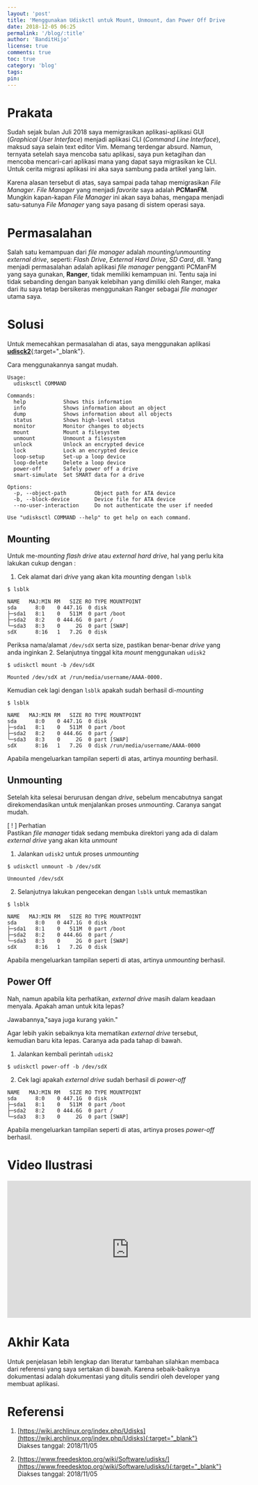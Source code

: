 ```yaml
---
layout: 'post'
title: 'Menggunakan Udiskctl untuk Mount, Unmount, dan Power Off Drive'
date: 2018-12-05 06:25
permalink: '/blog/:title'
author: 'BanditHijo'
license: true
comments: true
toc: true
category: 'blog'
tags:
pin:
---
```


<!-- BANNER OF THE POST -->
<!-- <img class="post&#45;body&#45;img" src="" alt="banner"> -->

# Prakata

Sudah sejak bulan Juli 2018 saya memigrasikan aplikasi-aplikasi GUI (_Graphical User Interface_) menjadi aplikasi CLI (_Command Line Interface_), maksud saya selain text editor Vim. Memang terdengar absurd. Namun, ternyata setelah saya mencoba satu aplikasi, saya pun ketagihan dan mencoba mencari-cari aplikasi mana yang dapat saya migrasikan ke CLI. Untuk cerita migrasi aplikasi ini aka saya sambung pada artikel yang lain.

Karena alasan tersebut di atas, saya sampai pada tahap memigrasikan _File Manager_. _File Manager_ yang menjadi _favorite_ saya adalah **PCManFM**. Mungkin kapan-kapan _File Manager_ ini akan saya bahas, mengapa menjadi satu-satunya _File Manager_ yang saya pasang di sistem operasi saya.

# Permasalahan

Salah satu kemampuan dari _file manager_ adalah _mounting/unmounting external drive_, seperti: _Flash Drive_, _External Hard Drive_, _SD Card_, dll. Yang menjadi permasalahan adalah aplikasi _file manager_ pengganti PCManFM yang saya gunakan, **Ranger**, tidak memiliki kemampuan ini. Tentu saja ini tidak sebanding dengan banyak kelebihan yang dimiliki oleh Ranger, maka dari itu saya tetap bersikeras menggunakan Ranger sebagai _file manager_ utama saya.

# Solusi

Untuk memecahkan permasalahan di atas, saya menggunakan aplikasi [**udisck2**](https://www.archlinux.org/packages/?name=udisks2){:target="_blank"}.

Cara menggunakannya sangat mudah.

```
Usage:
  udisksctl COMMAND

Commands:
  help            Shows this information
  info            Shows information about an object
  dump            Shows information about all objects
  status          Shows high-level status
  monitor         Monitor changes to objects
  mount           Mount a filesystem
  unmount         Unmount a filesystem
  unlock          Unlock an encrypted device
  lock            Lock an encrypted device
  loop-setup      Set-up a loop device
  loop-delete     Delete a loop device
  power-off       Safely power off a drive
  smart-simulate  Set SMART data for a drive

Options:
  -p, --object-path         Object path for ATA device
  -b, --block-device        Device file for ATA device
  --no-user-interaction     Do not authenticate the user if needed

Use "udisksctl COMMAND --help" to get help on each command.
```

## Mounting

Untuk me-*mounting* _flash drive_ atau _external hard drive_, hal yang perlu kita lakukan cukup dengan :

1. Cek alamat dari _drive_ yang akan kita _mounting_ dengan `lsblk`
```
$ lsblk
```
```
NAME   MAJ:MIN RM   SIZE RO TYPE MOUNTPOINT
sda      8:0    0 447.1G  0 disk
├─sda1   8:1    0   511M  0 part /boot
├─sda2   8:2    0 444.6G  0 part /
└─sda3   8:3    0     2G  0 part [SWAP]
sdX      8:16   1   7.2G  0 disk
```
Periksa nama/alamat `/dev/sdX` serta size, pastikan benar-benar _drive_ yang anda inginkan
2. Selanjutnya tinggal kita _mount_ menggunakan `udisk2`
```
$ udiskctl mount -b /dev/sdX
```
```
Mounted /dev/sdX at /run/media/username/AAAA-0000.
```
Kemudian cek lagi dengan `lsblk` apakah sudah berhasil di-*mounting*
```
$ lsblk
```
```
NAME   MAJ:MIN RM   SIZE RO TYPE MOUNTPOINT
sda      8:0    0 447.1G  0 disk
├─sda1   8:1    0   511M  0 part /boot
├─sda2   8:2    0 444.6G  0 part /
└─sda3   8:3    0     2G  0 part [SWAP]
sdX      8:16   1   7.2G  0 disk /run/media/username/AAAA-0000
```
Apabila mengeluarkan tampilan seperti di atas, artinya _mounting_ berhasil.

## Unmounting

Setelah kita selesai berurusan dengan _drive_, sebelum mencabutnya sangat direkomendasikan untuk menjalankan proses _unmounting_. Caranya sangat mudah.

<!-- PERHATIAN -->
<div class="blockquote-red">
<div class="blockquote-red-title">[ ! ] Perhatian</div>
Pastikan <i>file manager</i> tidak sedang membuka direktori yang ada di dalam <i>external drive</i> yang akan kita <i>unmount</i>
</div>

1. Jalankan `udisk2` untuk proses _unmounting_
```
$ udiskctl unmount -b /dev/sdX
```
```
Unmounted /dev/sdX
```
2. Selanjutnya lakukan pengecekan dengan `lsblk` untuk memastikan
```
$ lsblk
```
```
NAME   MAJ:MIN RM   SIZE RO TYPE MOUNTPOINT
sda      8:0    0 447.1G  0 disk
├─sda1   8:1    0   511M  0 part /boot
├─sda2   8:2    0 444.6G  0 part /
└─sda3   8:3    0     2G  0 part [SWAP]
sdX      8:16   1   7.2G  0 disk
```
Apabila mengeluarkan tampilan seperti di atas, artinya _unmounting_ berhasil.

## Power Off

Nah, namun apabila kita perhatikan, _external drive_ masih dalam keadaan menyala. Apakah aman untuk kita lepas?

Jawabannya,"saya juga kurang yakin."

Agar lebih yakin sebaiknya kita mematikan _external drive_ tersebut, kemudian baru kita lepas. Caranya ada pada tahap di bawah.

1. Jalankan kembali perintah `udisk2`
```
$ udiskctl power-off -b /dev/sdX
```
2. Cek lagi apakah _external drive_ sudah berhasil di _power-off_
```
NAME   MAJ:MIN RM   SIZE RO TYPE MOUNTPOINT
sda      8:0    0 447.1G  0 disk
├─sda1   8:1    0   511M  0 part /boot
├─sda2   8:2    0 444.6G  0 part /
└─sda3   8:3    0     2G  0 part [SWAP]
```
Apabila mengeluarkan tampilan seperti di atas, artinya  proses _power-off_ berhasil.

# Video Ilustrasi

<!-- EMBED CONTAINER: YOUTUBE -->
<div class='embed-container'>
<iframe width="560" height="315" src="https://www.youtube.com/embed/nixRL8esSa8" frameborder="0" allow="accelerometer; autoplay; encrypted-media; gyroscope; picture-in-picture" allowfullscreen></iframe>
</div>

# Akhir Kata

Untuk penjelasan lebih lengkap dan literatur tambahan silahkan membaca dari referensi yang saya sertakan di bawah. Karena sebaik-baiknya dokumentasi adalah dokumentasi yang ditulis sendiri oleh developer yang membuat aplikasi.


# Referensi

1. [https://wiki.archlinux.org/index.php/Udisks](https://wiki.archlinux.org/index.php/Udisks){:target="_blank"}
<br>Diakses tanggal: 2018/11/05

2. [https://www.freedesktop.org/wiki/Software/udisks/](https://www.freedesktop.org/wiki/Software/udisks/){:target="_blank"}
<br>Diakses tanggal: 2018/11/05

